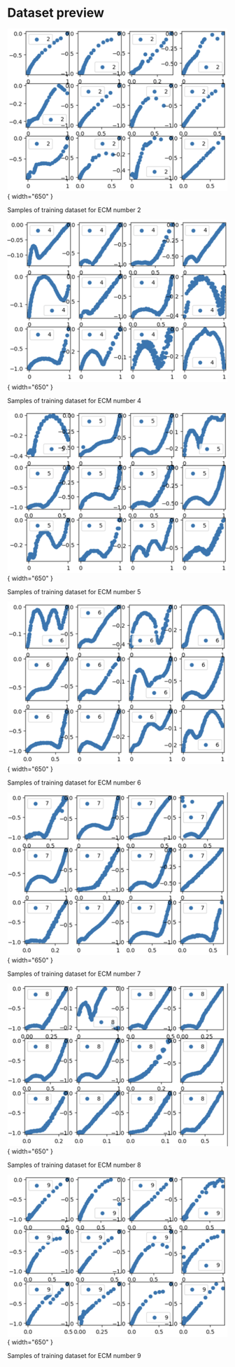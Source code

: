 # Dataset preview 

![Image title](assets/tr_dataset_ecm_2.png){ width="650" }
  <figcaption>Samples of training dataset for ECM number 2</figcaption>
</figure>

![Image title](assets/tr_dataset_ecm_4.png){ width="650" }
  <figcaption>Samples of training dataset for ECM number 4</figcaption>
</figure>

![Image title](assets/tr_dataset_ecm_5.png){ width="650" }
  <figcaption>Samples of training dataset for ECM number 5</figcaption>
</figure>

![Image title](assets/tr_dataset_ecm_6.png){ width="650" }
  <figcaption>Samples of training dataset for ECM number 6</figcaption>
</figure>

![Image title](assets/tr_dataset_ecm_7.png){ width="650" }
  <figcaption>Samples of training dataset for ECM number 7</figcaption>
</figure>

![Image title](assets/tr_dataset_ecm_8.png){ width="650" }
  <figcaption>Samples of training dataset for ECM number 8</figcaption>
</figure>

![Image title](assets/tr_dataset_ecm_9.png){ width="650" }
  <figcaption>Samples of training dataset for ECM number 9</figcaption>
</figure>